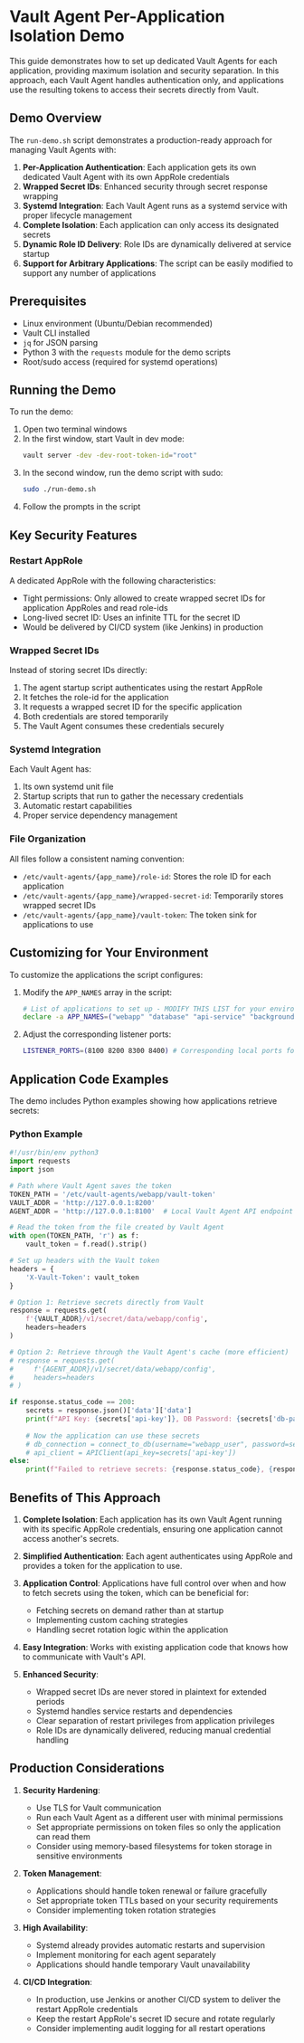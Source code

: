# Vault Agent Per-Application Isolation Demo

This guide demonstrates how to set up dedicated Vault Agents for each application, providing maximum isolation and security separation. In this approach, each Vault Agent handles authentication only, and applications use the resulting tokens to access their secrets directly from Vault.

## Demo Overview

The `run-demo.sh` script demonstrates a production-ready approach for managing Vault Agents with:

1. **Per-Application Authentication**: Each application gets its own dedicated Vault Agent with its own AppRole credentials
2. **Wrapped Secret IDs**: Enhanced security through secret response wrapping
3. **Systemd Integration**: Each Vault Agent runs as a systemd service with proper lifecycle management
4. **Complete Isolation**: Each application can only access its designated secrets
5. **Dynamic Role ID Delivery**: Role IDs are dynamically delivered at service startup
6. **Support for Arbitrary Applications**: The script can be easily modified to support any number of applications

## Prerequisites

- Linux environment (Ubuntu/Debian recommended)
- Vault CLI installed
- `jq` for JSON parsing
- Python 3 with the `requests` module for the demo scripts
- Root/sudo access (required for systemd operations)

## Running the Demo

To run the demo:

1. Open two terminal windows
2. In the first window, start Vault in dev mode:
   ```bash
   vault server -dev -dev-root-token-id="root"
   ```
3. In the second window, run the demo script with sudo:
   ```bash
   sudo ./run-demo.sh
   ```
4. Follow the prompts in the script

## Key Security Features

### Restart AppRole

A dedicated AppRole with the following characteristics:
- Tight permissions: Only allowed to create wrapped secret IDs for application AppRoles and read role-ids
- Long-lived secret ID: Uses an infinite TTL for the secret ID
- Would be delivered by CI/CD system (like Jenkins) in production

### Wrapped Secret IDs

Instead of storing secret IDs directly:
1. The agent startup script authenticates using the restart AppRole
2. It fetches the role-id for the application
3. It requests a wrapped secret ID for the specific application
4. Both credentials are stored temporarily
5. The Vault Agent consumes these credentials securely

### Systemd Integration

Each Vault Agent has:
1. Its own systemd unit file
2. Startup scripts that run to gather the necessary credentials
3. Automatic restart capabilities
4. Proper service dependency management

### File Organization

All files follow a consistent naming convention:
- `/etc/vault-agents/{app_name}/role-id`: Stores the role ID for each application
- `/etc/vault-agents/{app_name}/wrapped-secret-id`: Temporarily stores wrapped secret IDs
- `/etc/vault-agents/{app_name}/vault-token`: The token sink for applications to use

## Customizing for Your Environment

To customize the applications the script configures:

1. Modify the `APP_NAMES` array in the script:
   ```bash
   # List of applications to set up - MODIFY THIS LIST for your environment
   declare -a APP_NAMES=("webapp" "database" "api-service" "background-worker")
   ```

2. Adjust the corresponding listener ports:
   ```bash
   LISTENER_PORTS=(8100 8200 8300 8400) # Corresponding local ports for Vault Agent API endpoints
   ```

## Application Code Examples

The demo includes Python examples showing how applications retrieve secrets:

### Python Example

```python
#!/usr/bin/env python3
import requests
import json

# Path where Vault Agent saves the token
TOKEN_PATH = '/etc/vault-agents/webapp/vault-token'
VAULT_ADDR = 'http://127.0.0.1:8200'
AGENT_ADDR = 'http://127.0.0.1:8100'  # Local Vault Agent API endpoint

# Read the token from the file created by Vault Agent
with open(TOKEN_PATH, 'r') as f:
    vault_token = f.read().strip()

# Set up headers with the Vault token
headers = {
    'X-Vault-Token': vault_token
}

# Option 1: Retrieve secrets directly from Vault
response = requests.get(
    f'{VAULT_ADDR}/v1/secret/data/webapp/config', 
    headers=headers
)

# Option 2: Retrieve through the Vault Agent's cache (more efficient)
# response = requests.get(
#     f'{AGENT_ADDR}/v1/secret/data/webapp/config',
#     headers=headers
# )

if response.status_code == 200:
    secrets = response.json()['data']['data']
    print(f"API Key: {secrets['api-key']}, DB Password: {secrets['db-password']}")
    
    # Now the application can use these secrets
    # db_connection = connect_to_db(username="webapp_user", password=secrets['db-password'])
    # api_client = APIClient(api_key=secrets['api-key'])
else:
    print(f"Failed to retrieve secrets: {response.status_code}, {response.text}")
```

## Benefits of This Approach

1. **Complete Isolation**: Each application has its own Vault Agent running with its specific AppRole credentials, ensuring one application cannot access another's secrets.

2. **Simplified Authentication**: Each agent authenticates using AppRole and provides a token for the application to use.

3. **Application Control**: Applications have full control over when and how to fetch secrets using the token, which can be beneficial for:
   - Fetching secrets on demand rather than at startup
   - Implementing custom caching strategies
   - Handling secret rotation logic within the application

4. **Easy Integration**: Works with existing application code that knows how to communicate with Vault's API.

5. **Enhanced Security**:
   - Wrapped secret IDs are never stored in plaintext for extended periods
   - Systemd handles service restarts and dependencies
   - Clear separation of restart privileges from application privileges
   - Role IDs are dynamically delivered, reducing manual credential handling

## Production Considerations

1. **Security Hardening**:
   - Use TLS for Vault communication
   - Run each Vault Agent as a different user with minimal permissions
   - Set appropriate permissions on token files so only the application can read them
   - Consider using memory-based filesystems for token storage in sensitive environments

2. **Token Management**:
   - Applications should handle token renewal or failure gracefully
   - Set appropriate token TTLs based on your security requirements
   - Consider implementing token rotation strategies

3. **High Availability**:
   - Systemd already provides automatic restarts and supervision
   - Implement monitoring for each agent separately
   - Applications should handle temporary Vault unavailability

4. **CI/CD Integration**:
   - In production, use Jenkins or another CI/CD system to deliver the restart AppRole credentials
   - Keep the restart AppRole's secret ID secure and rotate regularly
   - Consider implementing audit logging for all restart operations
